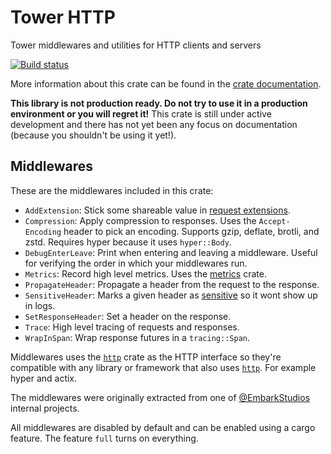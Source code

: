 # Tower HTTP

Tower middlewares and utilities for HTTP clients and servers

[![Build status](https://github.com/tower-rs/tower-http/workflows/CI/badge.svg)](https://github.com/tower-rs/tower-http/actions)

More information about this crate can be found in the [crate documentation][dox].

[dox]: https://tower-rs.github.io/tower-http/tower_http

**This library is not production ready. Do not try to use it in a production
environment or you will regret it!** This crate is still under active
development and there has not yet been any focus on documentation (because you
shouldn't be using it yet!).

## Middlewares

These are the middlewares included in this crate:

- `AddExtension`: Stick some shareable value in [request extensions].
- `Compression`: Apply compression to responses. Uses the `Accept-Encoding` header to pick an encoding. Supports gzip, deflate, brotli, and zstd. Requires hyper because it uses `hyper::Body`.
- `DebugEnterLeave`: Print when entering and leaving a middleware. Useful for verifying the order in which your middlewares run.
- `Metrics`: Record high level metrics. Uses the [metrics] crate.
- `PropagateHeader`: Propagate a header from the request to the response.
- `SensitiveHeader`: Marks a given header as [sensitive] so it wont show up in logs.
- `SetResponseHeader`: Set a header on the response.
- `Trace`: High level tracing of requests and responses.
- `WrapInSpan`: Wrap response futures in a `tracing::Span`.

Middlewares uses the [`http`] crate as the HTTP interface so they're compatible with any library or framework that also uses [`http`]. For example hyper and actix.

The middlewares were originally extracted from one of [@EmbarkStudios] internal projects.

All middlewares are disabled by default and can be enabled using a cargo feature. The feature `full` turns on everything.

[`http`]: https://crates.io/crates/http
[sensitive]: https://docs.rs/http/latest/http/header/struct.HeaderValue.html#method.set_sensitive
[request extensions]: https://docs.rs/http/latest/http/struct.Extensions.html
[metrics]: https://crates.io/crates/metrics
[@EmbarkStudios]: https://github.com/EmbarkStudios
